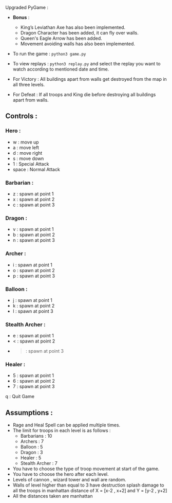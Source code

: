 Upgraded PyGame :

- **Bonus** :
    - King’s Leviathan Axe has also been implemented.
    - Dragon Character has been added, it can fly over walls.
    - Queen's Eagle Arrow has been added.
    - Movement avoiding walls has also been implemented.

- To run the game : `python3 game.py`
- To view replays : `python3 replay.py`  and select the replay you want to watch according to mentioned date and time.
- For Victory : All buildings apart from walls get destroyed from the map in all three levels.
- For Defeat : If all troops and King die before destroying all buildings apart from walls.

## Controls :

### Hero :

- w : move up
- a : move left
- d : move right
- s : move down
- 1 : Special Attack
- space : Normal Attack

### Barbarian :

- z : spawn at point 1
- x : spawn at point 2
- c : spawn at point 3

### Dragon :

- v : spawn at point 1
- b : spawn at point 2
- n : spawn at point 3

### Archer :

- i : spawn at point 1
- o : spawn at point 2
- p : spawn at point 3

### Balloon :

- j : spawn at point 1
- k : spawn at point 2
- l : spawn at point 3

### Stealth Archer :

- e : spawn at point 1
- < : spawn at point 2
- > : spawn at point 3

### Healer : 
- 5 : spawn at point 1
- 6 : spawn at point 2
- 7 : spawn at point 3


q : Quit Game

## Assumptions :

- Rage and Heal Spell can be applied multiple times.
- The limit for troops in each level is as follows :
    - Barbarians : 10
    - Archers : 7
    - Balloon : 5
    - Dragon : 3
    - Healer : 5
    - Stealth Archer : 7
- You have to choose the type of troop movement at start of the game.
- You have to choose the hero after each level.
- Levels of cannon , wizard tower and wall are random.
- Walls of level higher than equal to 3 have destruction splash damage to all the troops in manhattan distance of X = [x-2 , x+2] and  Y = [y-2 , y+2]
- All the distances taken are manhattan
